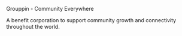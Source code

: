 Grouppin - Community Everywhere

A benefit corporation to support community growth and connectivity throughout the world.